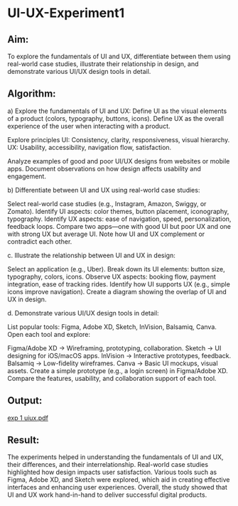 # UI-UX-Experiment1

## Aim:
To explore the fundamentals of UI and UX, differentiate between them using real-world case studies, illustrate their relationship in design, and demonstrate various UI/UX design tools in detail.
## Algorithm:
a) Explore the fundamentals of UI and UX:
Define UI as the visual elements of a product (colors, typography, buttons, icons).
Define UX as the overall experience of the user when interacting with a product.

Explore principles
UI: Consistency, clarity, responsiveness, visual hierarchy.
UX: Usability, accessibility, navigation flow, satisfaction.

Analyze examples of good and poor UI/UX designs from websites or mobile apps.
Document observations on how design affects usability and engagement.

b) Differentiate between UI and UX using real-world case studies:

Select real-world case studies (e.g., Instagram, Amazon, Swiggy, or Zomato).
Identify UI aspects: color themes, button placement, iconography, typography.
Identify UX aspects: ease of navigation, speed, personalization, feedback loops.
Compare two apps—one with good UI but poor UX and one with strong UX but average UI.
Note how UI and UX complement or contradict each other.

c. Illustrate the relationship between UI and UX in design:

Select an application (e.g., Uber).
Break down its UI elements: button size, typography, colors, icons.
Observe UX aspects: booking flow, payment integration, ease of tracking rides.
Identify how UI supports UX (e.g., simple icons improve navigation).
Create a diagram showing the overlap of UI and UX in design.

d. Demonstrate various UI/UX design tools in detail:

List popular tools: Figma, Adobe XD, Sketch, InVision, Balsamiq, Canva.
Open each tool and explore:

Figma/Adobe XD → Wireframing, prototyping, collaboration.
Sketch → UI designing for iOS/macOS apps.
InVision → Interactive prototypes, feedback.
Balsamiq → Low-fidelity wireframes.
Canva → Basic UI mockups, visual assets.
Create a simple prototype (e.g., a login screen) in Figma/Adobe XD.
Compare the features, usability, and collaboration support of each tool.

## Output:
[exp 1 uiux.pdf](https://github.com/user-attachments/files/22453270/exp.1.uiux.pdf)

## Result:
The experiments helped in understanding the fundamentals of UI and UX, their differences, and their interrelationship. Real-world case studies highlighted how design impacts user satisfaction. Various tools such as Figma, Adobe XD, and Sketch were explored, which aid in creating effective interfaces and enhancing user experiences. Overall, the study showed that UI and UX work hand-in-hand to deliver successful digital products.

